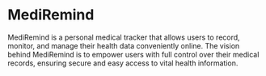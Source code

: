 # MediRemind
MediRemind is a personal medical tracker that allows users to record, monitor, and manage their health data conveniently online. The vision behind MediRemind is to empower users with full control over their medical records, ensuring secure and easy access to vital health information.

